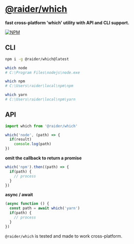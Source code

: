 # [@raider/which](https://npmjs.com/package/@raider/which)

**fast cross-platform 'which' utility with API and CLI support.**

[![NPM](https://nodei.co/npm/which.png?stars=true&downloads=true)](https://nodei.co/npm/which/)

## CLI

```bash
npm i -g @raider/which@latest

which node
# C:\Program Files\nodejs\node.exe

which npm
# C:\Users\raider\local\npm\npm

which yarn
# C:\Users\raider\local\npm\yarn
```

## API

```js
import which from '@raider/which'

which('node', (path) => {
  if(result)
    console.log(path)
})
```

**omit the callback to return a promise**

```js
which('npm').then((path) => {
  if(path) {
    // process
  }
})
```

**async / await**

```js
(async function () {
  const path = await which('yarn')
  if(path) {
    // process
  }
})
```


`@raider/which` is tested and made to work cross-platform.
